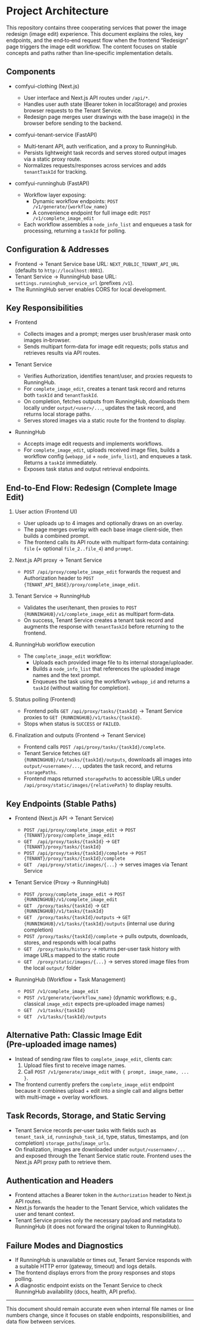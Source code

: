 # Project Architecture

This repository contains three cooperating services that power the image redesign (image edit) experience. This document explains the roles, key endpoints, and the end‑to‑end request flow when the frontend “Redesign” page triggers the image edit workflow. The content focuses on stable concepts and paths rather than line‑specific implementation details.

## Components

- comfyui-clothing (Next.js)
  - User interface and Next.js API routes under `/api/*`.
  - Handles user auth state (Bearer token in localStorage) and proxies browser requests to the Tenant Service.
  - Redesign page merges user drawings with the base image(s) in the browser before sending to the backend.

- comfyui-tenant-service (FastAPI)
  - Multi‑tenant API, auth verification, and a proxy to RunningHub.
  - Persists lightweight task records and serves stored output images via a static proxy route.
  - Normalizes requests/responses across services and adds `tenantTaskId` for tracking.

- comfyui-runninghub (FastAPI)
  - Workflow layer exposing:
    - Dynamic workflow endpoints: `POST /v1/generate/{workflow_name}`
    - A convenience endpoint for full image edit: `POST /v1/complete_image_edit`
  - Each workflow assembles a `node_info_list` and enqueues a task for processing, returning a `taskId` for polling.

## Configuration & Addresses

- Frontend → Tenant Service base URL: `NEXT_PUBLIC_TENANT_API_URL` (defaults to `http://localhost:8081`).
- Tenant Service → RunningHub base URL: `settings.runninghub_service_url` (prefixes `/v1`).
- The RunningHub server enables CORS for local development.

## Key Responsibilities

- Frontend
  - Collects images and a prompt; merges user brush/eraser mask onto images in‑browser.
  - Sends multipart form‑data for image edit requests; polls status and retrieves results via API routes.

- Tenant Service
  - Verifies Authorization, identifies tenant/user, and proxies requests to RunningHub.
  - For `complete_image_edit`, creates a tenant task record and returns both `taskId` and `tenantTaskId`.
  - On completion, fetches outputs from RunningHub, downloads them locally under `output/<user>/...`, updates the task record, and returns local storage paths.
  - Serves stored images via a static route for the frontend to display.

- RunningHub
  - Accepts image edit requests and implements workflows.
  - For `complete_image_edit`, uploads received image files, builds a workflow config (`webapp_id` + `node_info_list`), and enqueues a task. Returns a `taskId` immediately.
  - Exposes task status and output retrieval endpoints.

## End‑to‑End Flow: Redesign (Complete Image Edit)

1) User action (Frontend UI)
   - User uploads up to 4 images and optionally draws on an overlay.
   - The page merges overlay with each base image client‑side, then builds a combined prompt.
   - The frontend calls its API route with multipart form‑data containing: `file` (+ optional `file_2..file_4`) and `prompt`.

2) Next.js API proxy → Tenant Service
   - `POST /api/proxy/complete_image_edit` forwards the request and Authorization header to `POST {TENANT_API_BASE}/proxy/complete_image_edit`.

3) Tenant Service → RunningHub
   - Validates the user/tenant, then proxies to `POST {RUNNINGHUB}/v1/complete_image_edit` as multipart form‑data.
   - On success, Tenant Service creates a tenant task record and augments the response with `tenantTaskId` before returning to the frontend.

4) RunningHub workflow execution
   - The `complete_image_edit` workflow:
     - Uploads each provided image file to its internal storage/uploader.
     - Builds a `node_info_list` that references the uploaded image names and the text prompt.
     - Enqueues the task using the workflow’s `webapp_id` and returns a `taskId` (without waiting for completion).

5) Status polling (Frontend)
   - Frontend polls `GET /api/proxy/tasks/{taskId}` → Tenant Service proxies to `GET {RUNNINGHUB}/v1/tasks/{taskId}`.
   - Stops when status is `SUCCESS` or `FAILED`.

6) Finalization and outputs (Frontend → Tenant Service)
   - Frontend calls `POST /api/proxy/tasks/{taskId}/complete`.
   - Tenant Service fetches `GET {RUNNINGHUB}/v1/tasks/{taskId}/outputs`, downloads all images into `output/<username>/...`, updates the task record, and returns `storagePaths`.
   - Frontend maps returned `storagePaths` to accessible URLs under `/api/proxy/static/images/{relativePath}` to display results.

## Key Endpoints (Stable Paths)

- Frontend (Next.js API → Tenant Service)
  - `POST /api/proxy/complete_image_edit` → `POST {TENANT}/proxy/complete_image_edit`
  - `GET  /api/proxy/tasks/{taskId}` → `GET  {TENANT}/proxy/tasks/{taskId}`
  - `POST /api/proxy/tasks/{taskId}/complete` → `POST {TENANT}/proxy/tasks/{taskId}/complete`
  - `GET  /api/proxy/static/images/{...}` → serves images via Tenant Service

- Tenant Service (Proxy → RunningHub)
  - `POST /proxy/complete_image_edit` → `POST {RUNNINGHUB}/v1/complete_image_edit`
  - `GET  /proxy/tasks/{taskId}` → `GET  {RUNNINGHUB}/v1/tasks/{taskId}`
  - `GET  /proxy/tasks/{taskId}/outputs` → `GET {RUNNINGHUB}/v1/tasks/{taskId}/outputs` (internal use during completion)
  - `POST /proxy/tasks/{taskId}/complete` → pulls outputs, downloads, stores, and responds with local paths
  - `GET  /proxy/tasks/history` → returns per‑user task history with image URLs mapped to the static route
  - `GET  /proxy/static/images/{...}` → serves stored image files from the local `output/` folder

- RunningHub (Workflow + Task Management)
  - `POST /v1/complete_image_edit`
  - `POST /v1/generate/{workflow_name}` (dynamic workflows; e.g., classical `image_edit` expects pre‑uploaded image names)
  - `GET  /v1/tasks/{taskId}`
  - `GET  /v1/tasks/{taskId}/outputs`

## Alternative Path: Classic Image Edit (Pre‑uploaded image names)

- Instead of sending raw files to `complete_image_edit`, clients can:
  1) Upload files first to receive image names.
  2) Call `POST /v1/generate/image_edit` with `{ prompt, image_name, ... }`.
- The frontend currently prefers the `complete_image_edit` endpoint because it combines upload + edit into a single call and aligns better with multi‑image + overlay workflows.

## Task Records, Storage, and Static Serving

- Tenant Service records per‑user tasks with fields such as `tenant_task_id`, `runninghub_task_id`, type, status, timestamps, and (on completion) `storage_paths`/`image_urls`.
- On finalization, images are downloaded under `output/<username>/...` and exposed through the Tenant Service static route. Frontend uses the Next.js API proxy path to retrieve them.

## Authentication and Headers

- Frontend attaches a Bearer token in the `Authorization` header to Next.js API routes.
- Next.js forwards the header to the Tenant Service, which validates the user and tenant context.
- Tenant Service proxies only the necessary payload and metadata to RunningHub (it does not forward the original token to RunningHub).

## Failure Modes and Diagnostics

- If RunningHub is unavailable or times out, Tenant Service responds with a suitable HTTP error (gateway, timeout) and logs details.
- The frontend displays errors from the proxy responses and stops polling.
- A diagnostic endpoint exists on the Tenant Service to check RunningHub availability (docs, health, API prefix).

---

This document should remain accurate even when internal file names or line numbers change, since it focuses on stable endpoints, responsibilities, and data flow between services.

